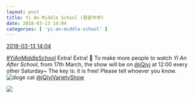 ```yaml
---
layout: post
title: Yi An Middle School (易安中学)
date: 2018-03-13 14:04
categories: [ 'yi-an-middle-school' ]
---
```


<div class="weibo-info">
  <a href="https://weibo.com/6074218720/G7b8g2qV5">2018-03-13 14:04</a>
</div>

[#YiAnMiddleSchool](https://weibo.com/p/100808e5c67e0668537d4caddefd946dcff208/super_index) Extra! Extra! :loudspeaker: To make more people to watch *Yi An After School*, from 17th March, the show will be on [@iQiyi](https://weibo.com/qiyiguanbo) at 12:00 every other Saturday~ The key is: it is free! Please tell whoever you know. ![doge cat](https://img.t.sinajs.cn/t4/appstyle/expression/ext/normal/4a/mm_org.gif) [@iQiyiVarietyShow](https://weibo.com/qiyizongyi)

<!-- more -->

<a href="https://wx1.sinaimg.cn/mw690/006D4NLGly1fpb5l9z83rj31b91wfb2a.jpg">
  <img class="weibo-pic-preview" src="https://wx1.sinaimg.cn/orj360/006D4NLGly1fpb5l9z83rj31b91wfb2a.jpg" />
</a>
